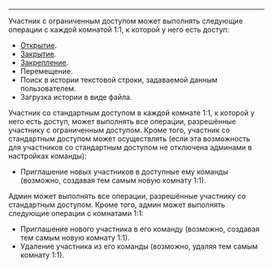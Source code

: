 ***

Участник с ограниченным доступом может выполнять следующие операции с каждой комнатой 1:1, к которой у него есть доступ:

 - [Открытие](/articles/ru/faq/list#how-to-open-1-1).
 - [Закрытие](/articles/ru/faq/list#how-to-close-open-room).
 - [Закрепление](/articles/ru/faq/list#how-to-pin-open-room).
 - Перемещение.
 - Поиск в истории текстовой строки, задаваемой данным пользователем.
 - Загрузка истории в виде файла.

Участник со стандартным доступом в каждой комнате 1:1, к которой у него есть доступ, может выполнять все операции, разрешённые участнику с ограниченным доступом. Кроме того, участник со стандартным доступом может осуществлять (если эта возможность для участников со стандартным доступом не отключена админами в настройках команды):

 - Приглашение новых участников в доступные ему команды (возможно, создавая тем самым новую комнату 1:1).

Админ может выполнять все операции, разрешённые участнику со стандартным доступом. Кроме того, админ может выполнять следующие операции с комнатами 1:1:

 - Приглашение нового участника в его команду (возможно, создавая тем самым новую комнату 1:1).
 - Удаление участника из его команды (возможно, удаляя тем самым комнату 1:1).
